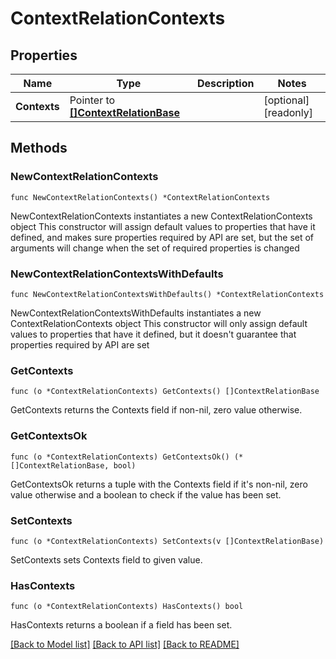 # ContextRelationContexts

## Properties

Name | Type | Description | Notes
------------ | ------------- | ------------- | -------------
**Contexts** | Pointer to [**[]ContextRelationBase**](ContextRelationBase.md) |  | [optional] [readonly]

## Methods

### NewContextRelationContexts

`func NewContextRelationContexts() *ContextRelationContexts`

NewContextRelationContexts instantiates a new ContextRelationContexts object
This constructor will assign default values to properties that have it defined,
and makes sure properties required by API are set, but the set of arguments
will change when the set of required properties is changed

### NewContextRelationContextsWithDefaults

`func NewContextRelationContextsWithDefaults() *ContextRelationContexts`

NewContextRelationContextsWithDefaults instantiates a new ContextRelationContexts object
This constructor will only assign default values to properties that have it defined,
but it doesn't guarantee that properties required by API are set

### GetContexts

`func (o *ContextRelationContexts) GetContexts() []ContextRelationBase`

GetContexts returns the Contexts field if non-nil, zero value otherwise.

### GetContextsOk

`func (o *ContextRelationContexts) GetContextsOk() (*[]ContextRelationBase, bool)`

GetContextsOk returns a tuple with the Contexts field if it's non-nil, zero value otherwise
and a boolean to check if the value has been set.

### SetContexts

`func (o *ContextRelationContexts) SetContexts(v []ContextRelationBase)`

SetContexts sets Contexts field to given value.

### HasContexts

`func (o *ContextRelationContexts) HasContexts() bool`

HasContexts returns a boolean if a field has been set.

[[Back to Model list]](../README.md#documentation-for-models) [[Back to API list]](../README.md#documentation-for-api-endpoints) [[Back to README]](../README.md)
